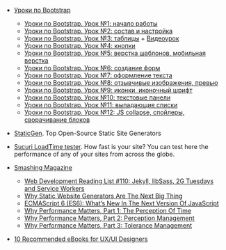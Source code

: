 - [Уроки по Bootstrap](http://dedushka.org/uroki/6901.html)
	- [Уроки по Bootstrap. Урок №1: начало работы](http://dedushka.org/uroki/6901.html)
	- [Уроки по Bootstrap. Урок №2: состав и настройка](http://dedushka.org/uroki/7046.html)
	- [Уроки по Bootstrap. Урок №3: таблицы](http://dedushka.org/uroki/7515.html) \+ [Видеоурок](http://dedushka.org/uroki/7550.html)
	- [Уроки по Bootstrap. Урок №4: кнопки](http://dedushka.org/uroki/7557.html)
	- [Уроки по Bootstrap. Урок №5: верстка шаблонов, мобильная верстка](http://dedushka.org/uroki/7627.html)
	- [Уроки по Bootstrap. Урок №6: создание форм](http://dedushka.org/uroki/7683.html)
	- [Уроки по Bootstrap. Урок №7: оформление текста](http://dedushka.org/uroki/7711.html)
	- [Уроки по Bootstrap. Урок №8: отзывчивые изображения, превью](http://dedushka.org/uroki/7788.html)
	- [Уроки по Bootstrap. Урок №9: иконки, иконочный шрифт](http://dedushka.org/uroki/7829.html)
	- [Уроки по Bootstrap. Урок №10: текстовые панели](http://dedushka.org/uroki/8114.html)
	- [Уроки по Bootstrap. Урок №11: выпадающие списки](http://dedushka.org/uroki/8169.html)
	- [Уроки по Bootstrap. Урок №12: JS collapse, спойлеры, сворачивание блоков](http://dedushka.org/uroki/8353.html)
- [StaticGen](https://www.staticgen.com/). Top Open-Source Static Site Generators
- [Sucuri LoadTime tester](https://performance.sucuri.net). How fast is your site? You can test here the performance of any of your sites from across the globe.
- [Smashing Magazine](http://www.smashingmagazine.com/)	
	- [Web Development Reading List #110: Jekyll, libSass, 2G Tuesdays and Service Workers](http://www.smashingmagazine.com/2015/10/web-development-reading-list-110/)
	- [Why Static Website Generators Are The Next Big Thing](http://www.smashingmagazine.com/2015/11/modern-static-website-generators-next-big-thing/)
	- [ECMAScript 6 (ES6): What’s New In The Next Version Of JavaScript](http://www.smashingmagazine.com/2015/10/es6-whats-new-next-version-javascript/)
	- [Why Performance Matters, Part 1: The Perception Of Time](http://www.smashingmagazine.com/2015/09/why-performance-matters-the-perception-of-time/)
	- [Why Performance Matters, Part 2: Perception Management](http://www.smashingmagazine.com/2015/11/why-performance-matters-part-2-perception-management/)
	- [Why Performance Matters, Part 3: Tolerance Management](http://www.smashingmagazine.com/2015/12/performance-matters-part-3-tolerance-management/)

- [10 Recommended eBooks for UX/UI Designers](https://medium.com/muzli-design-inspiration/10-recommended-ebooks-for-ux-ui-designers-f296838b202c#.fomhgsk4y)











